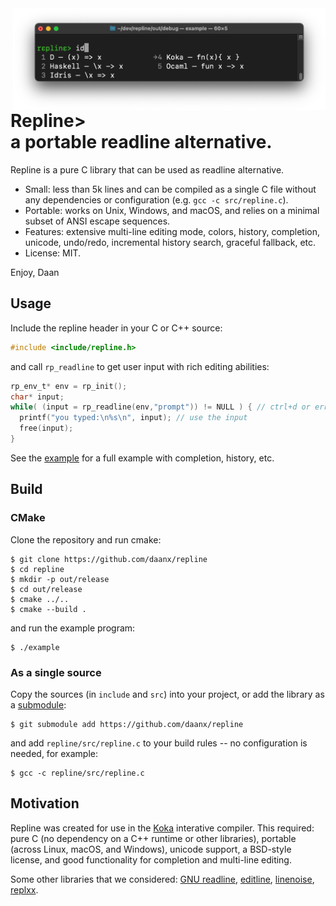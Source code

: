 <img align="right" width="500px" src="doc/completion-id.png"/>

# Repline> <br>a portable readline alternative.

Repline is a pure C library that can be used as readline alternative. 

- Small: less than 5k lines and can be compiled as a single C file without 
  any dependencies or configuration (e.g. `gcc -c src/repline.c`).
- Portable: works on Unix, Windows, and macOS, and relies on a minimal
  subset of ANSI escape sequences.
- Features: extensive multi-line editing mode, colors, history, completion, unicode, 
  undo/redo, incremental history search, graceful fallback, etc.
- License: MIT.

Enjoy,
  Daan

## Usage

Include the repline header in your C or C++ source:
```C
#include <include/repline.h>
```

and call `rp_readline` to get user input with rich editing abilities:
```C
rp_env_t* env = rp_init();
char* input;
while( (input = rp_readline(env,"prompt")) != NULL ) { // ctrl+d or errors return NULL
  printf("you typed:\n%s\n", input); // use the input
  free(input);  
}
```

See the [example](test/example.c) for a full example with completion, history, etc.

## Build

### CMake

Clone the repository and run cmake:
```
$ git clone https://github.com/daanx/repline
$ cd repline
$ mkdir -p out/release
$ cd out/release
$ cmake ../..
$ cmake --build .
```

and run the example program:
```
$ ./example
```

### As a single source

Copy the sources (in `include` and `src`) into your project, or add the library as a [submodule]:
```
$ git submodule add https://github.com/daanx/repline
```
and add `repline/src/repline.c` to your build rules -- no configuration is needed, for example:
```
$ gcc -c repline/src/repline.c
```

## Motivation

Repline was created for use in the [Koka] interative compiler. 
This required: pure C (no dependency on a C++ runtime or other libraries), 
portable (across Linux, macOS, and Windows), unicode support, 
a BSD-style license, and good functionality for completion and multi-line editing.

Some other libraries that we considered:
[GNU readline](https://tiswww.case.edu/php/chet/readline/rltop.html),
[editline](https://github.com/troglobit/editline),
[linenoise](https://github.com/antirez/linenoise),
[replxx](https://github.com/AmokHuginnsson/replxx).

[koka]: http://www.koka-lang.org
[submodule]: https://git-scm.com/book/en/v2/Git-Tools-Submodules

